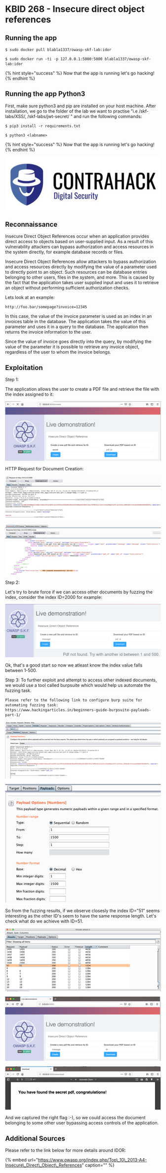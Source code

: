 # KBID 268 - Insecure direct object references

## Running the app

```
$ sudo docker pull blabla1337/owasp-skf-lab:idor
```

```text
$ sudo docker run -ti -p 127.0.0.1:5000:5000 blabla1337/owasp-skf-lab:idor
```

{% hint style="success" %}
Now that the app is running let's go hacking!
{% endhint %}

## Running the app Python3

First, make sure python3 and pip are installed on your host machine.
After installation, we go to the folder of the lab we want to practise 
"i.e /skf-labs/XSS/, /skf-labs/jwt-secret/ " and run the following commands:

```
$ pip3 install -r requirements.txt
```

```
$ python3 <labname>
```

{% hint style="success" %}
 Now that the app is running let's go hacking!
{% endhint %}


![](.gitbook/assets/screen-shot-2019-03-04-at-21.33.32.png)

## Reconnaissance

Insecure Direct Object References occur when an application provides direct access to objects based on user-supplied input. As a result of this vulnerability attackers can bypass authorization and access resources in the system directly, for example database records or files.

Insecure Direct Object References allow attackers to bypass authorization and access resources directly by modifying the value of a parameter used to directly point to an object. Such resources can be database entries belonging to other users, files in the system, and more. This is caused by the fact that the application takes user supplied input and uses it to retrieve an object without performing sufficient authorization checks.

Lets look at an example:

```text
http://foo.bar/somepage?invoice=12345
```

In this case, the value of the invoice parameter is used as an index in an invoices table in the database. The application takes the value of this parameter and uses it in a query to the database. The application then returns the invoice information to the user.

Since the value of invoice goes directly into the query, by modifying the value of the parameter it is possible to retrieve any invoice object, regardless of the user to whom the invoice belongs.

## Exploitation

Step 1:

The application allows the user to create a PDF file and retrieve the file with the index assigned to it:

![](.gitbook/assets/idor1.png)

HTTP Request for Document Creation:

![](.gitbook/assets/idor2.png)

![](.gitbook/assets/idor3.png)

Step 2:

Let's try to brute force if we can access other documents by fuzzing the index, consider the index ID=2000 for example:

![](.gitbook/assets/idor4.png)

Ok, that's a good start so now we atleast know the index value falls between 1-500.

Step 3: To further exploit and attempt to access other indexed documents, we would use a tool called burpsuite which would help us automate the fuzzing task.

```text
Please refer to the following link to configure burp suite for automating fuzzing task: 
https://www.hackingarticles.in/beginners-guide-burpsuite-payloads-part-1/
```

![](.gitbook/assets/idor5.png)

![](.gitbook/assets/idor5(1).png)

So from the fuzzing results, if we observe closesly the index ID="51" seems interesting as the other ID's seem to have the same response length. Let's check what do we achieve with ID=51.

![](.gitbook/assets/idor6.png)

![](.gitbook/assets/idor7.png)

![](.gitbook/assets/idor8.png)

And we captured the right flag :-\), so we could access the document belonging to some other user bypassing access controls of the application.

## Additional Sources

Please refer to the link below for more details around IDOR:

{% embed url="https://www.owasp.org/index.php/Top\_10\_2013-A4-Insecure\_Direct\_Object\_References" caption="" %}

